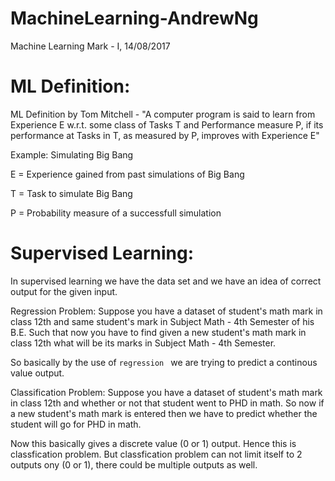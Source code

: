 # MachineLearning-AndrewNg
Machine Learning Mark - I, 14/08/2017

# ML Definition:

ML Definition by Tom Mitchell - "A computer program is said to learn from Experience E w.r.t. some class of Tasks T and Performance measure P, if its performance at Tasks in T, as measured by P, improves with Experience E"

Example: Simulating Big Bang

E = Experience gained from past simulations of Big Bang

T = Task to simulate Big Bang

P = Probability measure of a successfull simulation

# Supervised Learning:

In supervised learning we have the data set and we have an idea of correct output for the given input. 

Regression Problem: Suppose you have a dataset of student's math mark in class 12th and same student's mark in Subject Math - 4th Semester of his B.E. Such that now you have to find given a new student's math mark in class 12th what will be its marks in Subject Math - 4th Semester.

So basically by the use of ``` regression  ``` we are trying to predict a continous value output. 

Classification Problem: Suppose you have a dataset of student's math mark in class 12th and whether or not that student went to PHD in math. So now if a new student's math mark is entered then we have to predict whether the student will go for PHD in math.

Now this basically gives a discrete value (0 or 1) output. Hence this is classfication problem. But classfication problem can not limit itself to 2 outputs ony (0 or 1), there could be multiple outputs as well.
